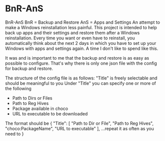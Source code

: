 # BnR-AnS

BnR-AnS
  BnR = Backup and Restore
  AnS = Apps and Settings
An attempt to make a Windows reinstallation less painful. This project is intended to help back up apps and their settings and restore them after a Windows reinstallation.
Every time you want or even have to reinstall, you automatically think about the next 2 days in which you have to set up your Windows with apps and settings again. A time I don't like to spend like this.

It was and is important to me that the backup and restore is as easy as possible to configure. That's why there is only one json file with the config for backup and restore.

The structure of the config file is as follows:
"Title" is freely selectable and should be meaningful to you
Under "Title" you can specify one or more of the following
 - Path to Dirs or Files
 - Path to Reg Hives
 - Package available in choco 
 - URL to executable to be downloaded

The format should be
{
  "Title": [
    "Path to Dir or File",
    "Path to Reg Hives",
    "choco:PackageName",
    "URL to executable"
  ],
  ...repeat it as often as you need to
}

